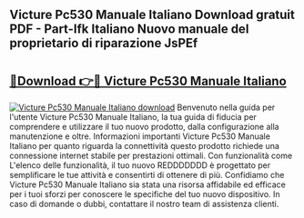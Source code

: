## Victure Pc530 Manuale Italiano Download gratuit PDF - Part-Ifk Italiano Nuovo manuale del proprietario di riparazione JsPEf

# <h2><a href="http://dfbbax.blite.top/?on=Victure+Pc530+Manuale+Italiano">🔗Download 👉🔴 Victure Pc530 Manuale Italiano</a></h2>

[![Victure Pc530 Manuale Italiano download](https://i.imgur.com/lujVjoI.png)](http://dfbbax.blite.top/?on=Victure+Pc530+Manuale+Italiano)
Benvenuto nella guida per l'utente Victure Pc530 Manuale Italiano, la tua guida di fiducia per comprendere e utilizzare il tuo nuovo prodotto, dalla configurazione alla manutenzione e oltre. Informazioni importanti Victure Pc530 Manuale Italiano per quanto riguarda la connettività questo prodotto richiede una connessione internet stabile per prestazioni ottimali. Con funzionalità come L'elenco delle funzionalità, il tuo nuovo REDDDDDDD è progettato per semplificare le tue attività e consentirti di ottenere di più. Confidiamo che Victure Pc530 Manuale Italiano sia stata una risorsa affidabile ed efficace per i tuoi sforzi per conoscere le specifiche del tuo nuovo dispositivo. In caso di domande o dubbi, contattare il nostro team di assistenza clienti.
